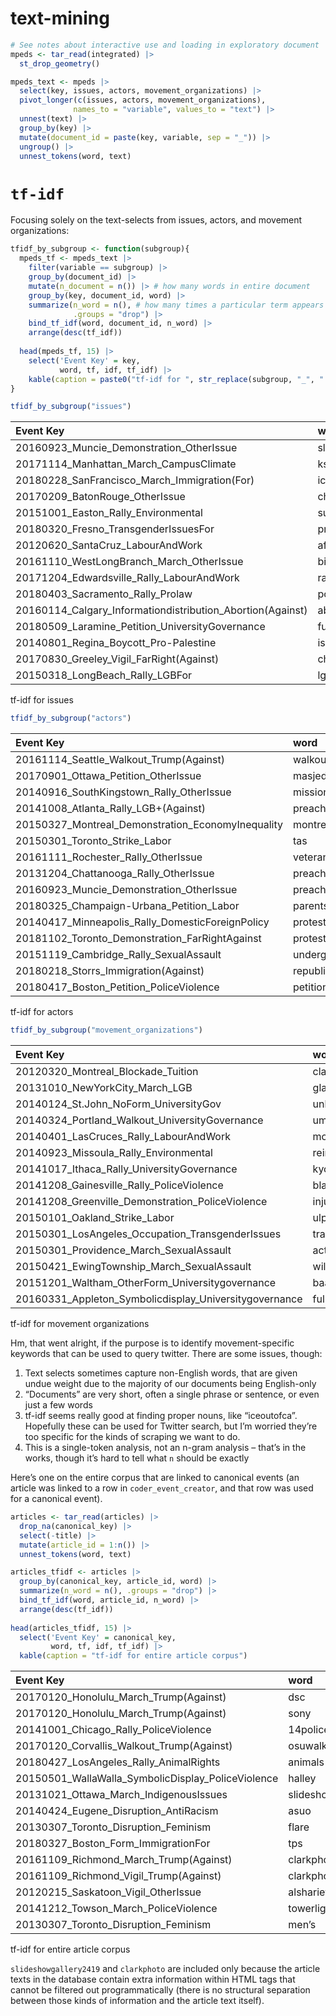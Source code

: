 text-mining
================

``` r
# See notes about interactive use and loading in exploratory document
mpeds <- tar_read(integrated) |>
  st_drop_geometry() 

mpeds_text <- mpeds |> 
  select(key, issues, actors, movement_organizations) |> 
  pivot_longer(c(issues, actors, movement_organizations),
              names_to = "variable", values_to = "text") |> 
  unnest(text) |> 
  group_by(key) |> 
  mutate(document_id = paste(key, variable, sep = "_")) |> 
  ungroup() |> 
  unnest_tokens(word, text)
```

# `tf-idf`

Focusing solely on the text-selects from issues, actors, and movement
organizations:

``` r
tfidf_by_subgroup <- function(subgroup){
  mpeds_tf <- mpeds_text |> 
    filter(variable == subgroup) |> 
    group_by(document_id) |> 
    mutate(n_document = n()) |> # how many words in entire document
    group_by(key, document_id, word) |> 
    summarize(n_word = n(), # how many times a particular term appears in document
              .groups = "drop") |> 
    bind_tf_idf(word, document_id, n_word) |> 
    arrange(desc(tf_idf))
  
  head(mpeds_tf, 15) |> 
    select('Event Key' = key, 
           word, tf, idf, tf_idf) |> 
    kable(caption = paste0("tf-idf for ", str_replace(subgroup, "_", " ")))
}

tfidf_by_subgroup("issues")
```

| Event Key                                                  | word            |  tf |      idf |   tf_idf |
|:-----------------------------------------------------------|:----------------|----:|---------:|---------:|
| 20160923_Muncie_Demonstration_OtherIssue                   | slutwalk        |   1 | 8.607217 | 8.607217 |
| 20171114_Manhattan_March_CampusClimate                     | ksunite         |   1 | 8.607217 | 8.607217 |
| 20180228_SanFrancisco_March_Immigration(For)               | iceoutofca      |   1 | 8.607217 | 8.607217 |
| 20170209_BatonRouge_OtherIssue                             | christianity    |   1 | 7.220922 | 7.220922 |
| 20151001_Easton_Rally_Environmental                        | sustainability  |   1 | 6.815457 | 6.815457 |
| 20180320_Fresno_TransgenderIssuesFor                       | preaching       |   1 | 6.527775 | 6.527775 |
| 20120620_SantaCruz_LabourAndWork                           | afscme          |   1 | 6.304632 | 6.304632 |
| 20161110_WestLongBranch_March_OtherIssue                   | bigotry         |   1 | 6.042267 | 6.042267 |
| 20171204_Edwardsville_Rally_LabourAndWork                  | raises          |   1 | 5.899166 | 5.899166 |
| 20180403_Sacramento_Rally_Prolaw                           | policing        |   1 | 5.899166 | 5.899166 |
| 20160114_Calgary_Informationdistribution_Abortion(Against) | abortions       |   1 | 5.774003 | 5.774003 |
| 20180509_Laramine_Petition_UniversityGovernance            | funds           |   1 | 5.716845 | 5.716845 |
| 20140801_Regina_Boycott_Pro-Palestine                      | israel          |   1 | 5.516174 | 5.516174 |
| 20170830_Greeley_Vigil_FarRight(Against)                   | charlottesville |   1 | 5.388341 | 5.388341 |
| 20150318_LongBeach_Rally_LGBFor                            | lgbt            |   1 | 4.996299 | 4.996299 |

tf-idf for issues

``` r
tfidf_by_subgroup("actors")
```

| Event Key                                         | word           |  tf |      idf |   tf_idf |
|:--------------------------------------------------|:---------------|----:|---------:|---------:|
| 20161114_Seattle_Walkout_Trump(Against)           | walkouts       |   1 | 8.531885 | 8.531885 |
| 20170901_Ottawa_Petition_OtherIssue               | masjedee       |   1 | 8.531885 | 8.531885 |
| 20140916_SouthKingstown_Rally_OtherIssue          | missionaries   |   1 | 7.433273 | 7.433273 |
| 20141008_Atlanta_Rally_LGB+(Against)              | preachers      |   1 | 7.433273 | 7.433273 |
| 20150327_Montreal_Demonstration_EconomyInequality | montrealers    |   1 | 7.145590 | 7.145590 |
| 20150301_Toronto_Strike_Labor                     | tas            |   1 | 6.585975 | 6.585975 |
| 20161111_Rochester_Rally_OtherIssue               | veterans       |   1 | 6.046978 | 6.046978 |
| 20131204_Chattanooga_Rally_OtherIssue             | preacher       |   1 | 5.892827 | 5.892827 |
| 20160923_Muncie_Demonstration_OtherIssue          | preacher       |   1 | 5.892827 | 5.892827 |
| 20180325_Champaign-Urbana_Petition_Labor          | parents        |   1 | 5.823835 | 5.823835 |
| 20140417_Minneapolis_Rally_DomesticForeignPolicy  | protestors     |   1 | 5.536153 | 5.536153 |
| 20181102_Toronto_Demonstration_FarRightAgainst    | protestors     |   1 | 5.536153 | 5.536153 |
| 20151119_Cambridge_Rally_SexualAssault            | undergraduates |   1 | 5.487362 | 5.487362 |
| 20180218_Storrs_Immigration(Against)              | republicans    |   1 | 5.487362 | 5.487362 |
| 20180417_Boston_Petition_PoliceViolence           | petition       |   1 | 5.440842 | 5.440842 |

tf-idf for actors

``` r
tfidf_by_subgroup("movement_organizations")
```

| Event Key                                              | word             |  tf |     idf |  tf_idf |
|:-------------------------------------------------------|:-----------------|----:|--------:|--------:|
| 20120320_Montreal_Blockade_Tuition                     | classé           |   1 | 8.12148 | 8.12148 |
| 20131010_NewYorkCity_March_LGB                         | glass            |   1 | 8.12148 | 8.12148 |
| 20140124_St.John_NoForm_UniversityGov                  | unbsu            |   1 | 8.12148 | 8.12148 |
| 20140324_Portland_Walkout_UniversityGovernance         | umainefuture     |   1 | 8.12148 | 8.12148 |
| 20140401_LasCruces_Rally_LabourAndWork                 | moveon.org       |   1 | 8.12148 | 8.12148 |
| 20140923_Missoula_Rally_Environmental                  | reinvestmt       |   1 | 8.12148 | 8.12148 |
| 20141017_Ithaca_Rally_UniversityGovernance             | kyotonow         |   1 | 8.12148 | 8.12148 |
| 20141208_Gainesville_Rally_PoliceViolence              | blacklivesmatter |   1 | 8.12148 | 8.12148 |
| 20141208_Greenville_Demonstration_PoliceViolence       | injustus         |   1 | 8.12148 | 8.12148 |
| 20150101_Oakland_Strike_Labor                          | ulp              |   1 | 8.12148 | 8.12148 |
| 20150301_LosAngeles_Occupation_TransgenderIssues       | transup          |   1 | 8.12148 | 8.12148 |
| 20150301_Providence_March_SexualAssault                | act4rj           |   1 | 8.12148 | 8.12148 |
| 20150421_EwingTownship_March_SexualAssault             | will             |   1 | 8.12148 | 8.12148 |
| 20151201_Waltham_OtherForm_Universitygovernance        | baatf            |   1 | 8.12148 | 8.12148 |
| 20160331_Appleton_Symbolicdisplay_Universitygovernance | fulu             |   1 | 8.12148 | 8.12148 |

tf-idf for movement organizations

Hm, that went alright, if the purpose is to identify movement-specific
keywords that can be used to query twitter. There are some issues,
though:

1.  Text selects sometimes capture non-English words, that are given
    undue weight due to the majority of our documents being English-only
2.  “Documents” are very short, often a single phrase or sentence, or
    even just a few words
3.  tf-idf seems really good at finding proper nouns, like “iceoutofca”.
    Hopefully these can be used for Twitter search, but I’m worried
    they’re too specific for the kinds of scraping we want to do.
4.  This is a single-token analysis, not an n-gram analysis – that’s in
    the works, though it’s hard to tell what `n` should be exactly

Here’s one on the entire corpus that are linked to canonical events (an
article was linked to a row in `coder_event_creator`, and that row was
used for a canonical event).

``` r
articles <- tar_read(articles) |> 
  drop_na(canonical_key) |> 
  select(-title) |> 
  mutate(article_id = 1:n()) |> 
  unnest_tokens(word, text)

articles_tfidf <- articles |> 
  group_by(canonical_key, article_id, word) |> 
  summarize(n_word = n(), .groups = "drop") |> 
  bind_tf_idf(word, article_id, n_word) |> 
  arrange(desc(tf_idf))
  
head(articles_tfidf, 15) |> 
  select('Event Key' = canonical_key, 
         word, tf, idf, tf_idf) |> 
  kable(caption = "tf-idf for entire article corpus")
```

| Event Key                                          | word                 |        tf |      idf |    tf_idf |
|:---------------------------------------------------|:---------------------|----------:|---------:|----------:|
| 20170120_Honolulu_March_Trump(Against)             | dsc                  | 0.1730769 | 9.086476 | 1.5726594 |
| 20170120_Honolulu_March_Trump(Against)             | sony                 | 0.1730769 | 8.393329 | 1.4526916 |
| 20141001_Chicago_Rally_PoliceViolence              | 14police             | 0.0798859 | 9.086476 | 0.7258811 |
| 20170120_Corvallis_Walkout_Trump(Against)          | osuwalkout           | 0.0676329 | 9.086476 | 0.6145443 |
| 20180427_LosAngeles_Rally_AnimalRights             | animals              | 0.1176471 | 4.959342 | 0.5834520 |
| 20150501_WallaWalla_SymbolicDisplay_PoliceViolence | halley               | 0.0558659 | 9.086476 | 0.5076244 |
| 20131021_Ottawa_March_IndigenousIssues             | slideshowgallery2419 | 0.0532915 | 9.086476 | 0.4842323 |
| 20140424_Eugene_Disruption_AntiRacism              | asuo                 | 0.0539499 | 7.987864 | 0.4309445 |
| 20130307_Toronto_Disruption_Feminism               | flare                | 0.0666667 | 6.142037 | 0.4094692 |
| 20180327_Boston_Form_ImmigrationFor                | tps                  | 0.0555556 | 7.140566 | 0.3966981 |
| 20161109_Richmond_March_Trump(Against)             | clarkphoto           | 0.0465839 | 8.393329 | 0.3909936 |
| 20161109_Richmond_Vigil_Trump(Against)             | clarkphoto           | 0.0465839 | 8.393329 | 0.3909936 |
| 20120215_Saskatoon_Vigil_OtherIssue                | alsharief            | 0.0426829 | 9.086476 | 0.3878374 |
| 20141212_Towson_March_PoliceViolence               | towerlighttowson     | 0.0417827 | 9.086476 | 0.3796578 |
| 20130307_Toronto_Disruption_Feminism               | men’s                | 0.0666667 | 5.652489 | 0.3768326 |

tf-idf for entire article corpus

`slideshowgallery2419` and `clarkphoto` are included only because the
article texts in the database contain extra information within HTML tags
that cannot be filtered out programmatically (there is no structural
separation between those kinds of information and the article text
itself).
